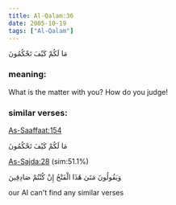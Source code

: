 ```yaml
---
title: Al-Qalam:36
date: 2005-10-19
tags: ["Al-Qalam"]
---
```

مَا لَكُمْ كَيْفَ تَحْكُمُونَ
### meaning: 
What is the matter with you? How do you judge!
### similar verses: 

[As-Saaffaat:154](/37/154)

مَا لَكُمْ كَيْفَ تَحْكُمُونَ

[As-Sajda:28](/32/28) (sim:51.1%)

وَيَقُولُونَ مَتَىٰ هَٰذَا الْفَتْحُ إِنْ كُنْتُمْ صَادِقِينَ

our AI can't find any similar verses


